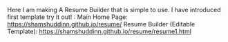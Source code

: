 Here I am making A Resume Builder that is simple to use. I have introduced first template try it out! : 
Main Home Page: https://shamshuddinn.github.io/resume/
Resume Builder (Editable Template): https://shamshuddinn.github.io/resume/resume1.html
